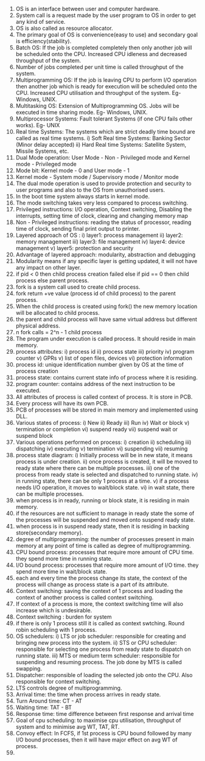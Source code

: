 1) OS is an interface between user and computer hardware.
2) System call is a request made by the user program to OS in order to get any kind of service.
3) OS is also called as resource allocator.
4) The primary goal of OS is convenience(easy to use) and secondary goal is efficiency(stability).
5) Batch OS: If the job is completed completely then only another job will be scheduled onto the CPU. Increased CPU idleness and decreased throughput of the system.
6) Number of jobs completed per unit time is called throughput of the system.
7) Multiprogramming OS: If the job is leaving CPU to perform I/O operation then another job which is ready for execution will be scheduled onto the CPU. Increased CPU utilisation and throughput of the system. Eg- Windows, UNIX.
8) Multitasking OS: Extension of Multiprogramming OS. Jobs will be executed in time sharing mode. Eg- Windows, UNIX.
9) Multiprocessor Systems: Fault tolerant Systems (if one CPU fails other works). Eg- UNIX
10) Real time Systems: The systems which are strict deadly time bound are called as real time systems. 
     i) Soft Real time Systems: Banking Sector (Minor delay accepted)
     ii) Hard Real time Systems: Satellite System, Missile Systems, etc.
11) Dual Mode operation: User Mode - Non - Privileged mode and Kernel mode - Privileged mode
12) Mode bit: Kernel mode - 0 and User mode - 1
13) Kernel mode - System mode / Supervisory mode / Monitor mode
14) The dual mode operation is used to provide protection and security to user programs and also to the OS from unauthorised users.
15) In the boot time system always starts in kernel mode.
16) The mode switching takes very less compared to process switching.
17) Privileged instructions: I/O operation, Context switching, Disabling the interrupts, setting time of clock, clearing and changing memory map
18) Non - Privileged instructions: reading the status of processor, reading time of clock, sending final print output to printer.
19) Layered approach of OS :
      i) layer1: process management 
      ii) layer2: memory management 
      iii) layer3: file management 
      iv) layer4: device management 
      v) layer5: protection and security
20) Advantage of layered approach: modularity, abstraction and debugging
21) Modularity means if any specific layer is getting updated, it will not have any impact on other layer.
22) if pid < 0 then child process creation failed else if pid == 0 then child process else parent process.
23) fork is a system call used to create child process.
24) fork return +ve value (process id of child process) to the parent process.
25) When the child process is created using fork() the new memory location will be allocated to child process.
26) the parent and child process will have same virtual address but different physical address.
27) n fork calls = 2^n - 1 child process
28) The program under execution is called process. It should reside in main memory.
29) process attributes:
      i) process id
      ii) process state
      iii) priority
      iv) program counter
      v) GPRs
      v) list of open files, devices
      vi) protection information
30) process id: unique identification number given by OS at the time of process creation
31) process state: contains current state info of process where it is residing.
32) program counter: contains address of the next instruction to be executed.
33) All attributes of process is called context of process. It is store in PCB.
34) Every process will have its own PCB.
35) PCB of processes will be stored in main memory and implemented using DLL.
36) Various states of process:
      i) New
      ii) Ready
      iii) Run
      iv) Wait or block
      v) termination or completion
      vi) suspend ready
      vii) suspend wait or suspend block
37) Various operations performed on process:
      i) creation
      ii) scheduling
      iii) dispatching
      iv) executing
      v) termination
      vi) suspending
      vii) resuming
38) process state diagram:
      i) Initially process will be in new state, it means process is under creation.
      ii) once process is created, it will be moved to ready state where there can be multiple processes.
      iii) one of the process from ready state is selected and dispatched to running state.
      iv) in running state, there can be only 1 process at a time.
      v) if a process needs I/O operation, it moves to wait/block state.
      vi) in wait state, there can be multiple processes.
39) when process is in ready, running or block state, it is residing in main memory.
40) if the resources are not sufficient to manage in ready state the some of the processes will be suspended and moved onto suspend ready state.
41) when process is in suspend ready state, then it is residing in backing store(secondary memory).
42) degree of multiprogramming: the number of processes present in main memory at any point of time is called as degree of multiprogramming.
43) CPU bound process: processes that require more amount of CPU time. they spend more time in running state.
44) I/O bound process: processes that require more amount of I/O time. they spend more time in wait/block state.
45) each and every time the process change its state, the context of the process will change as process state is a part of its attribute.
46) Context switching: saving the context of 1 process and loading the context of another process is called context switching.
47) If context of a process is more, the context switching time will also increase which is undesirable.
48) Context switching : burden for system
49) if there is only 1 process still it is called as context swtching. Round robin scheduling with 1 process.
50) OS schedulers:
       i) LTS or job scheduler: responsible for creating and bringing new process into the system.
       ii) STS or CPU scheduler: responsible for selecting one process from ready state to dispatch on running state.
       iii) MTS or medium term scheduler: responsible for suspending and resuming process. The job done by MTS is called swapping.
51) Dispatcher: responsible of loading the selected job onto the CPU. Also responsible for context switching.
52) LTS controls degree of multiprogramming.
53) Arrival time: the time when process arrives in ready state.
54) Turn Around time: CT - AT
55) Waiting time: TAT - BT
56) Response time: time difference between first response and arrival time
57) Goal of cpu scheduling: to maximise cpu utilisation, throughput of system and to minimise avg WT, TAT, RT.
58) Convoy effect: In FCFS, if 1st process is CPU bound followed by many I/O bound processes, then it will have major effect on avg WT of process.
59) 
